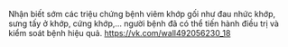 Nhận biết sớm các triệu chứng bệnh viêm khớp gối như đau nhức khớp, sưng tấy ở khớp, cứng khớp,… người bệnh đã có thể tiến hành điều trị và kiểm soát bệnh hiệu quả.
https://vk.com/wall492056230_18
